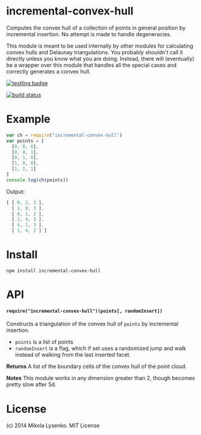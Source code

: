 # incremental-convex-hull
Computes the convex hull of a collection of points in general position by incremental insertion.  No attempt is made to handle degeneracies. 

This module is meant to be used internally by other modules for calculating convex hulls and Delaunay triangulations.  You probably shouldn't call it directly unless you know what you are doing.  Instead, there will (eventually) be a wrapper over this module that handles all the special cases and correctly generates a convex hull.

[![testling badge](https://ci.testling.com/mikolalysenko/incremental-convex-hull.png)](https://ci.testling.com/mikolalysenko/incremental-convex-hull)

[![build status](https://secure.travis-ci.org/mikolalysenko/incremental-convex-hull.png)](http://travis-ci.org/mikolalysenko/incremental-convex-hull)

# Example

```javascript
var ch = require("incremental-convex-hull")
var points = [
  [0, 0, 0],
  [0, 0, 1],
  [0, 1, 0],
  [1, 0, 0],
  [1, 1, 1]
]
console.log(ch(points))
```

Output:

```javascript
[ [ 0, 2, 3 ],
  [ 1, 0, 3 ],
  [ 0, 1, 2 ],
  [ 2, 4, 3 ],
  [ 4, 1, 3 ],
  [ 1, 4, 2 ] ]
```

# Install

```
npm install incremental-convex-hull
```

# API

#### `require("incremental-convex-hull")(points[, randomInsert])`
Constructs a triangulation of the convex hull of `points` by incremental insertion.

* `points` is a list of points
* `randomInsert` is a flag, which if set uses a randomized jump and walk instead of walking from the last inserted facet.

**Returns** A list of the boundary cells of the convex hull of the point cloud.

**Notes** This module works in any dimension greater than 2, though becomes pretty slow after 5d.

# License

(c) 2014 Mikola Lysenko. MIT License